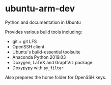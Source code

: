 # ubuntu-arm-dev
Python and documentation in Ubuntu

Provides various build tools including:
* git + git LFS
* OpenSSH client
* Ubuntu's build-essential toolsuite
* Anaconda Python 2019.03
* Doxygen, LaTeX and GraphViz package
* Doxypypy with `py_filter`

Also prepares the home folder for OpenSSH keys.
